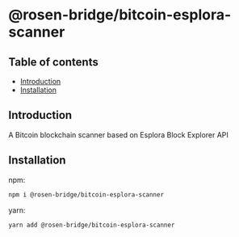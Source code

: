# @rosen-bridge/bitcoin-esplora-scanner

## Table of contents

- [Introduction](#introduction)
- [Installation](#installation)

## Introduction

A Bitcoin blockchain scanner based on Esplora Block Explorer API

## Installation

npm:

```sh
npm i @rosen-bridge/bitcoin-esplora-scanner
```

yarn:

```sh
yarn add @rosen-bridge/bitcoin-esplora-scanner
```

